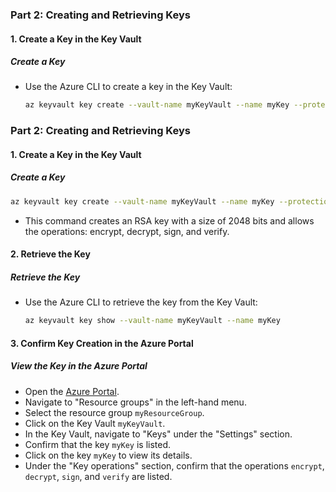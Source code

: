 ### Part 2: Creating and Retrieving Keys

#### 1. Create a Key in the Key Vault

##### **Create a Key**
- Use the Azure CLI to create a key in the Key Vault:
  ```bash
  az keyvault key create --vault-name myKeyVault --name myKey --protection software
  ```


### Part 2: Creating and Retrieving Keys

#### 1. Create a Key in the Key Vault

##### **Create a Key**

  ```bash
  az keyvault key create --vault-name myKeyVault --name myKey --protection software --kty RSA --size 2048 --ops encrypt decrypt sign verify
  ```
  - This command creates an RSA key with a size of 2048 bits and allows the operations: encrypt, decrypt, sign, and verify.

#### 2. Retrieve the Key

##### **Retrieve the Key**
- Use the Azure CLI to retrieve the key from the Key Vault:
  ```bash
  az keyvault key show --vault-name myKeyVault --name myKey
  ```

#### 3. Confirm Key Creation in the Azure Portal

##### **View the Key in the Azure Portal**
- Open the [Azure Portal](https://portal.azure.com/).
- Navigate to "Resource groups" in the left-hand menu.
- Select the resource group `myResourceGroup`.
- Click on the Key Vault `myKeyVault`.
- In the Key Vault, navigate to "Keys" under the "Settings" section.
- Confirm that the key `myKey` is listed.
- Click on the key `myKey` to view its details.
- Under the "Key operations" section, confirm that the operations `encrypt`, `decrypt`, `sign`, and `verify` are listed.
